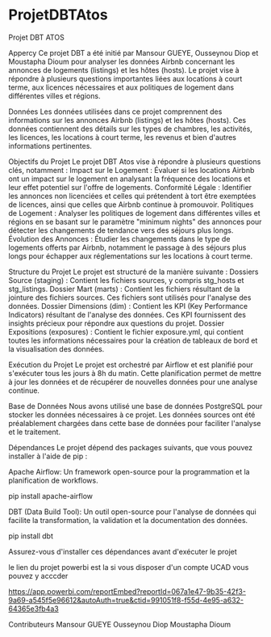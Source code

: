# ProjetDBTAtos
Projet DBT ATOS

Appercy
Ce projet DBT a été initié par Mansour GUEYE, Ousseynou Diop et Moustapha Dioum pour analyser les données Airbnb concernant les annonces de logements (listings) et les hôtes (hosts). Le projet vise à répondre à plusieurs questions importantes liées aux locations à court terme, aux licences nécessaires et aux politiques de logement dans différentes villes et régions.

Données
Les données utilisées dans ce projet comprennent des informations sur les annonces Airbnb (listings) et les hôtes (hosts). Ces données contiennent des détails sur les types de chambres, les activités, les licences, les locations à court terme, les revenus et bien d'autres informations pertinentes.

Objectifs du Projet
Le projet DBT Atos vise à répondre à plusieurs questions clés, notamment :
Impact sur le Logement : Évaluer si les locations Airbnb ont un impact sur le logement en analysant la fréquence des locations et leur effet potentiel sur l'offre de logements.
Conformité Légale : Identifier les annonces non licenciées et celles qui prétendent à tort être exemptées de licences, ainsi que celles que Airbnb continue à promouvoir.
Politiques de Logement : Analyser les politiques de logement dans différentes villes et régions en se basant sur le paramètre "minimum nights" des annonces pour détecter les changements de tendance vers des séjours plus longs.
Évolution des Annonces : Étudier les changements dans le type de logements offerts par Airbnb, notamment le passage à des séjours plus longs pour échapper aux réglementations sur les locations à court terme.

Structure du Projet
Le projet est structuré de la manière suivante :
Dossiers Source (staging) : Contient les fichiers sources, y compris stg_hosts et stg_listings.
Dossier Mart (marts) : Contient les fichiers résultant de la jointure des fichiers sources. Ces fichiers sont utilisés pour l'analyse des données.
Dossier Dimensions (dim) : Contient les KPI (Key Performance Indicators) résultant de l'analyse des données. Ces KPI fournissent des insights précieux pour répondre aux questions du projet.
Dossier Expositions (exposures) : Contient le fichier exposure.yml, qui contient toutes les informations nécessaires pour la création de tableaux de bord et la visualisation des données.

Exécution du Projet
Le projet est orchestré par Airflow et est planifié pour s'exécuter tous les jours à 8h du matin. Cette planification permet de mettre à jour les données et de récupérer de nouvelles données pour une analyse continue.

Base de Données
Nous avons utilisé une base de données PostgreSQL pour stocker les données nécessaires à ce projet. Les données sources ont été préalablement chargées dans cette base de données pour faciliter l'analyse et le traitement.

Dépendances
Le projet dépend des packages suivants, que vous pouvez installer à l'aide de pip :

Apache Airflow: Un framework open-source pour la programmation et la planification de workflows.

pip install apache-airflow

DBT (Data Build Tool): Un outil open-source pour l'analyse de données qui facilite la transformation, la validation et la documentation des données.

pip install dbt

Assurez-vous d'installer ces dépendances avant d'exécuter le projet

le lien du projet powerbi est la si vous disposer d'un compte UCAD vous pouvez y acccder

https://app.powerbi.com/reportEmbed?reportId=067a1e47-9b35-42f3-9a69-a545f5e96612&autoAuth=true&ctid=991051f8-f55d-4e95-a632-64365e3fb4a3


Contributeurs
Mansour GUEYE
Ousseynou Diop
Moustapha Dioum
